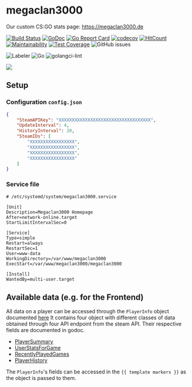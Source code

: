 # megaclan3000
Our custom CS:GO stats page: https://megaclan3000.de

[![Build Status](https://travis-ci.org/megaclan3000/megaclan3000.svg?branch=master)](https://travis-ci.org/pinpox/megaclan3000)
[![GoDoc](https://godoc.org/github.com/megaclan3000/megaclan3000?status.svg)](https://godoc.org/github.com/pinpox/megaclan3000)
[![Go Report Card](https://goreportcard.com/badge/megaclan3000/megaclan3000)](https://goreportcard.com/report/pinpox/megaclan3000) 
[![codecov](https://codecov.io/gh/pinpox/megaclan3000/branch/master/graph/badge.svg)](https://codecov.io/gh/megaclan3000/megaclan3000)
[![HitCount](http://hits.dwyl.com/pinpox/megaclan3000.svg)](http://hits.dwyl.com/megaclan3000/megaclan3000)
[![Maintainability](https://api.codeclimate.com/v1/badges/994620bcbe906b069ef0/maintainability)](https://codeclimate.com/github/megaclan3000/megaclan3000/maintainability)
[![Test Coverage](https://api.codeclimate.com/v1/badges/994620bcbe906b069ef0/test_coverage)](https://codeclimate.com/github/megaclan3000/megaclan3000/test_coverage)
![GitHub issues](https://img.shields.io/github/issues/megaclan3000/megaclan3000?style=plastic)

![Labeler](https://github.com/megaclan3000/megaclan3000/workflows/Labeler/badge.svg)
![Go](https://github.com/megaclan3000/megaclan3000/workflows/Go/badge.svg)
![golangci-lint](https://github.com/megaclan3000/megaclan3000/workflows/golangci-lint/badge.svg)

![](https://i.imgur.com/tQzdzAd.png)

## Setup

### Configuration `config.json`

```json
{
    "SteamAPIKey": "XXXXXXXXXXXXXXXXXXXXXXXXXXXXXXXXXXX",
    "UpdateInterval": 4,
    "HistoryInterval": 20,
    "SteamIDs": [
        "XXXXXXXXXXXXXXXXX",
        "XXXXXXXXXXXXXXXXX",
        "XXXXXXXXXXXXXXXXX",
        "XXXXXXXXXXXXXXXXX"
    ]
}
```

### Service file

```dosini
# /etc/systemd/system/megaclan3000.service

[Unit]
Description=Megaclan3000 Homepage
After=network-online.target
StartLimitIntervalSec=0

[Service]
Type=simple
Restart=always
RestartSec=1
User=www-data
WorkingDirectory=/var/www/megaclan3000
ExecStart=/var/www/megaclan3000/megaclan3000

[Install]
WantedBy=multi-user.target
```

## Available data (e.g. for the Frontend)

All data on a player can be accessed through the `PlayerInfo` object documented [here](https://godoc.org/github.com/pinpox/megaclan3000/internal/steamclient#PlayerInfo)
It contains four object with different classes of data obtained through four API endpoint from the steam API.
Their respective fields are documented in godoc.
- [PlayerSummary](https://godoc.org/github.com/pinpox/megaclan3000/internal/steamclient#PlayerSummary)
- [UserStatsForGame](https://godoc.org/github.com/pinpox/megaclan3000/internal/steamclient#UserStatsForGame)
- [RecentlyPlayedGames](https://godoc.org/github.com/pinpox/megaclan3000/internal/steamclient#RecentlyPlayedGames)
- [PlayerHistory](https://godoc.org/github.com/pinpox/megaclan3000/internal/steamclient#PlayerHistory)

The `PlayerInfo`'s fields can be accessed in the `{{ template markers }}` as the object is passed to them.

